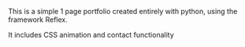 This is a simple 1 page portfolio created entirely with python, using the framework Reflex. 

It includes CSS animation and contact functionality
